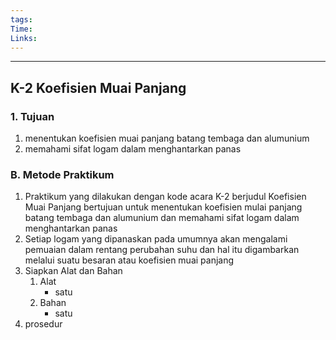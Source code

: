 ```yaml
---
tags: 
Time: 
Links:
---
```

---
## K-2 Koefisien Muai Panjang
### 1. Tujuan
1. menentukan koefisien muai panjang batang tembaga dan alumunium
2. memahami sifat logam dalam menghantarkan panas
### B. Metode Praktikum
1. Praktikum yang dilakukan dengan kode acara K-2 berjudul Koefisien Muai Panjang bertujuan untuk menentukan koefisien mulai panjang batang tembaga dan alumunium dan memahami sifat logam dalam menghantarkan panas
2. Setiap logam yang dipanaskan pada umumnya akan mengalami pemuaian dalam rentang perubahan suhu dan hal itu digambarkan melalui suatu besaran atau koefisien muai panjang
3. Siapkan Alat dan Bahan
	1. Alat 
		- satu
	2. Bahan 
		- satu
4. prosedur
